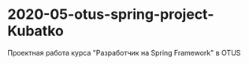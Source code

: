 # 2020-05-otus-spring-project-Kubatko

Проектная работа курса "Разработчик на Spring Framework" в OTUS
